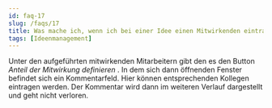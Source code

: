 ```yaml
---
id: faq-17
slug: /faqs/17
title: Was mache ich, wenn ich bei einer Idee einen Mitwirkenden eintragen möchte, der nicht in der Auswahlliste verohanden ist, weil es sich zum Beispiel um einen externe Person handelt
tags: [Ideenmanagement]
---
```

Unter den aufgeführten mitwirkenden Mitarbeitern gibt den es den Button *Anteil der Mitwirkung definieren* . In dem sich dann öffnenden Fenster befindet sich ein Kommentarfeld. Hier können entsprechenden Kollegen eintragen werden. Der Kommentar wird dann im weiteren Verlauf dargestellt und geht nicht verloren.